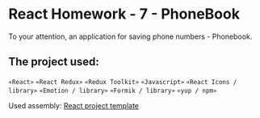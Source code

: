 # React Homework - 7 - PhoneBook

To your attention, an application for saving phone numbers - Phonebook.

## The project used:

`«React»`
`«React Redux»`
`«Redux Toolkit»`
`«Javascript»`
`«React Icons / library»`
`«Emotion / library»`
`«Formik / library»`
`«yup / npm»`

Used assembly: [React project template](https://github.com/goitacademy/react-homework-template#readme)